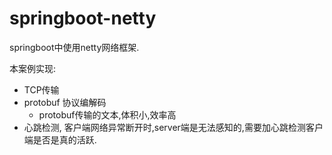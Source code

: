 # springboot-netty

springboot中使用netty网络框架.

本案例实现:

- TCP传输
- protobuf 协议编解码
  - protobuf传输的文本,体积小,效率高
- 心跳检测, 客户端网络异常断开时,server端是无法感知的,需要加心跳检测客户端是否是真的活跃.